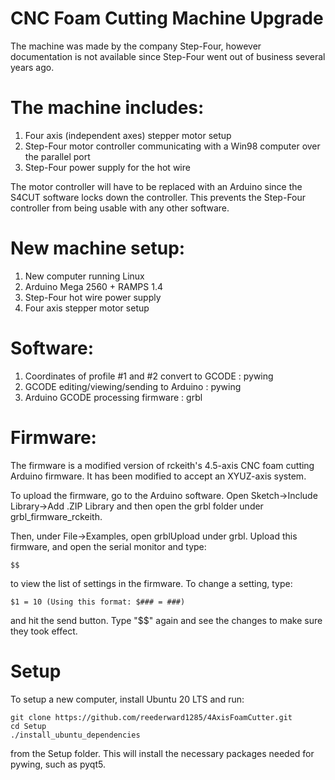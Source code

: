 # CNC Foam Cutting Machine Upgrade

The machine was made by the company Step-Four, however documentation is not available since Step-Four went out of business several years ago.

# The machine includes:

1. Four axis (independent axes) stepper motor setup
2. Step-Four motor controller communicating with a Win98 computer over the parallel port
3. Step-Four power supply for the hot wire

The motor controller will have to be replaced with an Arduino since the S4CUT software locks down the controller.
This prevents the Step-Four controller from being usable with any other software.

# New machine setup:

1. New computer running Linux
2. Arduino Mega 2560 + RAMPS 1.4
3. Step-Four hot wire power supply
4. Four axis stepper motor setup

# Software:

1. Coordinates of profile #1 and #2 convert to GCODE : pywing
2. GCODE editing/viewing/sending to Arduino : pywing
3. Arduino GCODE processing firmware : grbl

# Firmware:
The firmware is a modified version of rckeith's 4.5-axis CNC foam cutting Arduino firmware. It has been modified to accept an XYUZ-axis system.

To upload the firmware, go to the Arduino software. Open Sketch->Include Library->Add .ZIP Library and then open the grbl folder under grbl_firmware_rckeith.

Then, under File->Examples, open grblUpload under grbl. Upload this firmware, and open the serial monitor and type:
```
$$
```
to view the list of settings in the firmware. To change a setting, type:
```
$1 = 10 (Using this format: $### = ###)
```
and hit the send button. Type "$$" again and see the changes to make sure they took effect.

# Setup
To setup a new computer, install Ubuntu 20 LTS and run:
```
git clone https://github.com/reederward1285/4AxisFoamCutter.git
cd Setup
./install_ubuntu_dependencies
```
from the Setup folder. This will install the necessary packages needed for pywing, such as pyqt5.